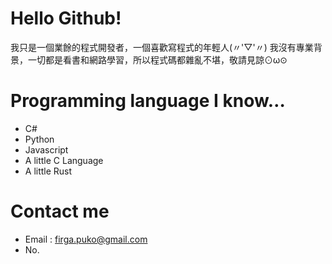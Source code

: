 # Hello Github!
我只是一個業餘的程式開發者，一個喜歡寫程式的年輕人(〃'▽'〃) 
我沒有專業背景，一切都是看書和網路學習，所以程式碼都雜亂不堪，敬請見諒⊙ω⊙

# Programming language I know…
- C#
- Python
- Javascript
- A little C Language
- A little Rust

# Contact me 
- Email : firga.puko@gmail.com
- No.

